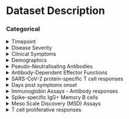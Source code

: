 # Dataset Description

### Categorical&#x20;

<details>

<summary>Timepoint</summary>

**Variables**&#x20;

* `Timepoint`

**Description**

* This variable represents the day the sample was acquired after a positive SARS-CoV-2 PCR test was received&#x20;
* Most donors had samples taken at&#x20;
  * Day 1: When donor tested positive for SARS-CoV-2 (Within acute phase of infection)
  * Day 28: \~ 1 month post infection (near start of convalescent phase)
  * Day 56: \~ 2 months post infection&#x20;
  * Day 90: \~ 3 months post infection&#x20;
  * Day 120: \~ 4 months post infection&#x20;
  * Day 180: \~ 6 months post infection

</details>

<details>

<summary>Disease Severity </summary>

**Variables**&#x20;

* `Disease severity`

**Description**

* Categorical variable describing the severity of the SARS-CoV-2 symptoms experienced by the donors
* The donors would be classified as `asymptomatic` if no symptoms were present, and symptomatic donors were classified as `mild` or `severe`

</details>

<details>

<summary>Clinical Symptoms </summary>

**Variables**&#x20;

* `Fever` , `Cough`, `Change or loss of taste`, `Anosmia`, `Fatigue`, `Shortness of breath`, `Nasal congestion`, `Sore throat`, `Myalgia`, `Arthralgia`, `Headache`, `Diarrhoea`, `Vomiting`, `Nausea`, `Chest pain`, `Anorexia`, `Asthma`

**Description**

* Categorical variables describing whether a donor reported having symptoms specific to SARS-CoV-2 infection&#x20;
* These variables are assigned **binary values**, with `0` indicating the donor did not present that symptom and `1` indicating that the donor reported that symptom when sample was taken

</details>

<details>

<summary>Demographics</summary>

**Variables**&#x20;

* `Sex` , `Age`

**Description**

* **Sex**: Donors were assigned as male (`m`) or female (`f`)
* **Age**: Age of donor determined in years

</details>

<details>

<summary>Pseudo-Neutralisating Antibodies</summary>

**Variables**&#x20;

* `pseudoNA Abs`&#x20;

**Description**

* A measurement of the concentration of neutralizing antibodies from a donor sample required to inhibit 50% of the infection by a SARS-CoV-2 pseudovirus&#x20;
* Briefly, this experiment is performed by incubating a plasma sample from a donor with a lentivirus-based SARS-CoV-2 pseudovirus particle expressing the spike protein. The mixture is then incubated with HEK 293 ACE2-transfected cells.
* Neutralisation titers are reported as the reciprocal of the plasma dilution conferring 50% inhibition (ID50) of pseudovirus infection

</details>

<details>

<summary>Antibody-Dependent Effector Functions</summary>

**Variables**&#x20;

* `ADCD` , `ADMP` , `ADNKA`, `ADNP`

**Description**

* A measurement of the effector function activity of the antibodies in relation to the neutralisation of the virus&#x20;
* Variable names:&#x20;
  * `ADCD`: Antibody-dependent complement deposition&#x20;
  * `ADMP`: Antibody-dependent monocyte phagocytosis
  * `ADNKA`: Antibody-dependent NK cell activation&#x20;
  * `ADNP`: Antibody-dependent neutrophil phagocytosis&#x20;

</details>

<details>

<summary>SARS-CoV-2 protein-specific T cell responses</summary>

**Variables**&#x20;

* `M T cells elispot` , `NP T cells elispot`, `nsp3b T cells elispot` , `ORF3 T cells elispot`, `S1 T cells elispot`, `S2 T cells elispot`, `Total pos T cells elispot`

**Description**

* These are variables that were measured using interferon-gamma enzyme-linked immunospot (ELISpot) assays. Specifically, this assay was used to measure T cells that recognize varying proteins in the virus
* Variable names:&#x20;
  * `M T cells elispot` , `NP T cells elispot`, `nsp3b T cells elispot` , `ORF3 T cells elispot`, `S1 T cells elispot`, `S2 T cells elispot` : The first term in the variable name (`M`, `NP`, `nsp3b`, `ORF3`, `S1`, `S2`) are **SARS-CoV-2 proteins**. Hence the T cells variables are measuring the number of T cells that specifically respond to their corresponding protein.&#x20;
  * `Total pos T cells elispot`: Total T cells measured using the CEFT positive control peptides

</details>

<details>

<summary>Days post symptoms onset </summary>

**Variables**&#x20;

* `Days pso`&#x20;

**Description**

* This variable refers to the number of days after the onset of symptoms for a donor&#x20;

</details>

<details>

<summary>Immunoglobin Assays - Antibody responses</summary>

**Variables**&#x20;

* `S-IgA` , `S-IgG1` ,`S-IgG2` ,`S-IgG3` , `S-IgG4` , `S-IgM` ,  `S-IgA memB SARS-CoV2` , `S-IgG memB SARS-CoV2` , `N-IgG`, `S-IgG`

**Description**

* These variables refer to the concentrations of various immunoglobin antibodies with different targets&#x20;
* Variable names:&#x20;
  * `S-IgA`: Concentration of immunoglobin A antibodies targeting the spike protein&#x20;
  * `S-IgG`: Concentration of immunoglobin G antibodies targeting the spike protein
  * `S-IgG1` ,`S-IgG2` ,`S-IgG3` , `S-IgG4`: Concentration of immunoglobin G subclasses targeting the spike protein
  * `S-IgM`: Concentration of immunoglobin M antibodies targeting the spike protein&#x20;
  * `S-IgA memB SARS-CoV2`: Concentration of immunoglobin A antibodies produced by memory B cells specific to the spike protein&#x20;
  * `S-IgG memB SARS-CoV2`: Concentration of immunoglobin G antibodies produced by memory B cells specific to the spike protein&#x20;
  * `N-IgG`: Concentration of immunoglobin G antibodies targeting the nucleoprotein

</details>

<details>

<summary>Spike-specific IgG+ Memory B cells</summary>

**Variables**&#x20;

* `memB 229E` , `memB HKU1` ,`memB NL63` ,`MemB OC43` , `B cells elispot`

**Description**

* These variables refer to the concentration of memory B cells that react to various spike proteins in different types of coronavirus
* Variable names:&#x20;
  * `B cells elispot`refers to the number of memory B cells specific to the general SARS-CoV-2 spike glycoprotein
  * `memB 229E` , `memB HKU1` ,`memB NL63` ,`MemB OC43`refer to the number of memory B cells specific to the coronavirus strain in the variable name. These are seasonal coronaviruses&#x20;

</details>

<details>

<summary>Meso Scale Discovery (MSD) Assays</summary>

**Variables**&#x20;

* `229e MSD` , `SARS-CoV1 S MSD`, `SARS-CoV2 N MSD`, `SARS-CoV2 RBD MSD`, `SARS-CoV2 S MSD`, `HcoV-HKU1 S MSD`, `MERS S MSD`, `NL63 S MSD`, `OC43 S MSD`

**Description**

* These variables are the measurements of antibody levels to various virus spike proteins and other relevant antigens via a MSD multiplexed immunoassay&#x20;
* Variable names:&#x20;
  * `229e MSD`, `HcoV-HKU1 S MSD`, `NL63 S MSD`, `OC43 S MSD`: Antibody levels in response to seasonal coronavirus spike proteins
  * `SARS-CoV1 S MSD`: Antibody levels in response to SARS-CoV-1 coronavirus spike protein
  * `SARS-CoV2 S MSD`: Antibody levels in response to SARS-CoV-2 coronavirus spike protein
  * `SARS-CoV2 N MSD`: Antibody levels in response to SARS-CoV-2 coronavirus nucleoprotein
  * `SARS-CoV2 RBD MSD`: Antibody levels in response to SARS-CoV-2 coronavirus receptor-binding domain&#x20;
  * `MERS S MSD`: Antibody levels in response to Middle East Respiratory Syndrome (MERS) spike protein

</details>

<details>

<summary>T cell proliferative responses</summary>

**Variables**&#x20;

* `Proliferation M CD4`, `Proliferation M CD8`, `Proliferation NP CD4`, `Proliferation NP CD8`, `Proliferation ORF3 CD4`, `Proliferation ORF3 CD8`, `Proliferation ORF8 CD4`, `Proliferation ORF8 CD8`, `Proliferation S1 CD4`, `Proliferation S1 CD8`, `Proliferation S2 CD4`, `Proliferation S2 CD8`

**Description**

* These variables are the measurement of T cell (specifically CD4 and CD8 T cells) proliferative responses against various SARS-CoV-2 proteins&#x20;

</details>
